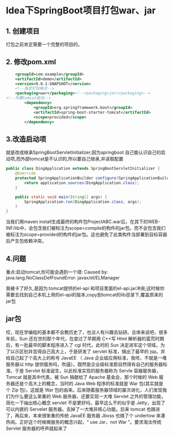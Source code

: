 # Idea下SpringBoot项目打包war、jar

## 1. 创建项目

打包之前肯定需要一个完整的项目的。

## 2. 修改pom.xml

```xml
 	<groupId>com.example</groupId>
    <artifactId>demo</artifactId>
    <version>0.0.1-SNAPSHOT</version>
	<!--指定打包格式-->
    <packaging>war</packaging><!--<packaging>jar</packaging>-->
<!--外置tomcat启动-->
        <dependency>
            <groupId>org.springframework.boot</groupId>
            <artifactId>spring-boot-starter-tomcat</artifactId>
            <scope>provided</scope>
        </dependency>

```

## 3.改造启动项 

就是改成继承SpringBootServletInitializer;因为springboot 自己能认识自己的启动项,而外部tomcat是不认识的,所以要自己继承,并读取配置

```java
public class DingApplication extends SpringBootServletInitializer {
    @Override
    protected SpringApplicationBuilder configure(SpringApplicationBuilder application) {
        return application.sources(DingApplication.class);
    }

    public static void main(String[] args) {
        SpringApplication.run(DingApplication.class, args);
    }
}

```

当我们用maven install生成最终的构件包ProjectABC.war后，在其下的WEB-INF/lib中，会包含我们被标注为scope=compile的构件的jar包，而不会包含我们被标注为scope=provided的构件的jar包。这也避免了此类构件当部署到目标容器后产生包依赖冲突。 

## 4.问题

重点:启动tomcat,你可能会遇到一个错: 
Caused by: java.lang.NoClassDefFoundError: javax/el/ELManager 

我被卡了好久,是因为:tomcat提供的el-api 和项目里面的el-api.jar冲突;这时候你需要去找到自己本机上用的el-api的版本,copy到tomcat的lib目录下,覆盖原来的jar包 



## jar包



哎，现在学编程的基本都不会教历史了，也没人有兴趣去钻研。总体来说吧，很多年前，Sun 还在世的那个年代，在度过了早期用 C++写 Html 解析器的蛮荒时期后，有一批最早的脚本程序进入了 cgi 时代，此时的 Sun 决定进军这个领域，为了以示区别并显得自己高大上，于是研发了 servlet 标准，搞出了最早的 jsp。并给自己起了个高大上的称号 JavaEE （ Java 企业级应用标准，我呸，不就是一堆服务器以 http 提供服务吗，吹逼）。既然是企业级标准那自然得有自己的服务器标准。于是 Servlet 标准诞生，以此标准实现的服务器称为 Servle 容器服务器，Tomcat 就是其中代表，被 Sun 捐献给了 Apache 基金会，那个时候的 Web 服务器还是个高大上的概念，当时的 Java Web 程序的标准就是 War 包(其实就是个 Zip 包)，这就是 War 包的由来。后来随着服务器领域的屡次进化，人们发现我们为什么要这么笨重的 Web 服务器，还要实现一大堆 Servlet 之外的管理功能，简化一下抽出核心概念 servlet 不是更好吗，最早这么干的似乎是 Jetty，出现了可以内嵌的 Servelet 服务器。去掉了一大堆非核心功能。后来 tomcat 也跟进了，再后来，本来很笨重的传统 JavaEE 服务器 Jboss 也搞了个 undertow 来凑热闹。正好这个时候微服务的概念兴起，“ use Jar，not War ”。要求淘汰传统 Servlet 服务器的呼声就起来了 